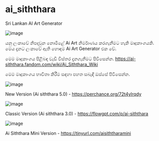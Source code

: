 # ai_siththara
Sri Lankan AI Art Generator

![image](https://github.com/user-attachments/assets/ea50b991-a09b-4871-a93d-f5600a7a3c6a)



යනු ලංකාවේ නිපදවුන නොමිළේ Ai Art නිර්මාණය කරගැනීමට හැකි මෘදුකාංගයකි.
මෙය දැනට ලංකාවේ ඇති හොඳම Ai Art Generator එක වේ.

මෙම මෘදුකාංගය පිළිබඳ වැඩි විස්තර දැනගැනීමට පිවිසෙන්න.
https://ai-siththara.fandom.com/wiki/Ai_Siththara_Wiki

මෙම මෘදුකාංගය භාවිතා කිරීම සඳහා පහත සබැඳි ඔස්සේ පිවිසෙන්න.

![image](https://github.com/user-attachments/assets/5b4b9ca9-e44b-4f06-9b63-8492d84b4bf2)

New Version (Ai siththara 5.0) - https://perchance.org/72t4ylrqdy

![image](https://github.com/user-attachments/assets/9d501a17-b79b-4d00-ac79-f595c1780b76)

Classic Version (Ai siththara 3.0) - https://flowgpt.com/p/ai-siththara

![image](https://github.com/user-attachments/assets/2ff2312c-7642-4d6d-a7e2-c1e1f2ec60c2)

Ai Siththara Mini Version - https://tinyurl.com/aisiththaramini
